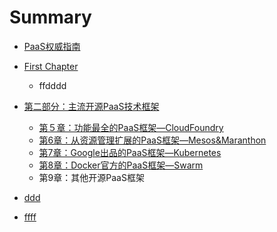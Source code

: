 # Summary

* [PaaS权威指南](README.md)
* [First Chapter](第一部分.md)
  * ffdddd

* [第二部分：主流开源PaaS技术框架](第二部分.md)
  * [第５章：功能最全的PaaS框架—CloudFoundry](第五章：功能最全的paas框架—cloudfoundry.md)
  * [第6章：从资源管理扩展的PaaS框架—Mesos&Maranthon](第6章：从资源管理扩展的paas框架—mesosmaranthon.md)
  * [第7章：Google出品的PaaS框架—Kubernetes](第7章：google出品的paas框架—kubernetes.md)
  * [第8章：Docker官方的PaaS框架—Swarm](第8章：docker官方的paas框架—swarm.md)
  * 第9章：其他开源PaaS框架

* [ddd](ddd.md)
* [ffff](ffff.md)

